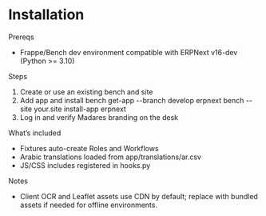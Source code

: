 # Installation

Prereqs
- Frappe/Bench dev environment compatible with ERPNext v16-dev (Python >= 3.10)

Steps
1. Create or use an existing bench and site
2. Add app and install
   bench get-app --branch develop erpnext
   bench --site your.site install-app erpnext
3. Log in and verify Madares branding on the desk

What’s included
- Fixtures auto-create Roles and Workflows
- Arabic translations loaded from app/translations/ar.csv
- JS/CSS includes registered in hooks.py

Notes
- Client OCR and Leaflet assets use CDN by default; replace with bundled assets if needed for offline environments.
